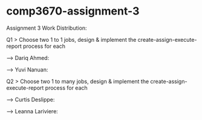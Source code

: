 # comp3670-assignment-3

Assignment 3 Work Distribution:

Q1 > Choose two 1 to 1 jobs, design & implement the create-assign-execute-report process for each

--> Dariq Ahmed:

--> Yuvi Nanuan:

Q2 > Choose two 1 to many jobs, design & implement the create-assign-execute-report process for each

--> Curtis Deslippe:

--> Leanna Lariviere:

